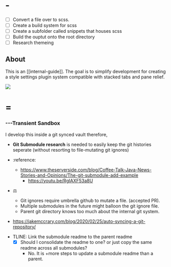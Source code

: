 # -

- [ ] Convert a file over to scss.
- [ ] Create a build system for scss
- [ ] Create a subfolder called snippets that houses scss
- [ ] Build the ouptut onto the root directory
- [ ] Research themeing

## About

This is an [[internal-guide]]. The goal is to simplify development for creating a style settings plugin system compatible with stacked tabs and pane relief.

![](/docs/assets/screenshot.png)

# =

### ---Transient Sandbox

I develop this inside a git synced vault therefore,

- **Git Submodule research** is needed to easily keep the git histories seperate (without resorting to file-mutating git ignores)

- :reference:
  - https://www.theserverside.com/blog/Coffee-Talk-Java-News-Stories-and-Opinions/The-git-submodule-add-example
    - https://youtu.be/RgIAXF53a8U
- ⚖️
  - Git ignores require umbrella github to mutate a file. (accepted PR).
  - Multiple submodules in the future might balloon the git ignore file.
  - Parent git directory knows too much about the internal git system.

* https://jakemccrary.com/blog/2020/02/25/auto-syncing-a-git-repository/

- TLINE: Link the submodule readme to the parent readme
  - [x] Should I consolidate the readme to one? or just copy the same readme across all submodules?
    - No. It is +more steps to update a submodule readme than a parent.
